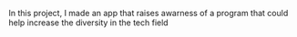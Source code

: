 In this project, I made an app that raises awarness of a program that could help increase the diversity in the tech field
